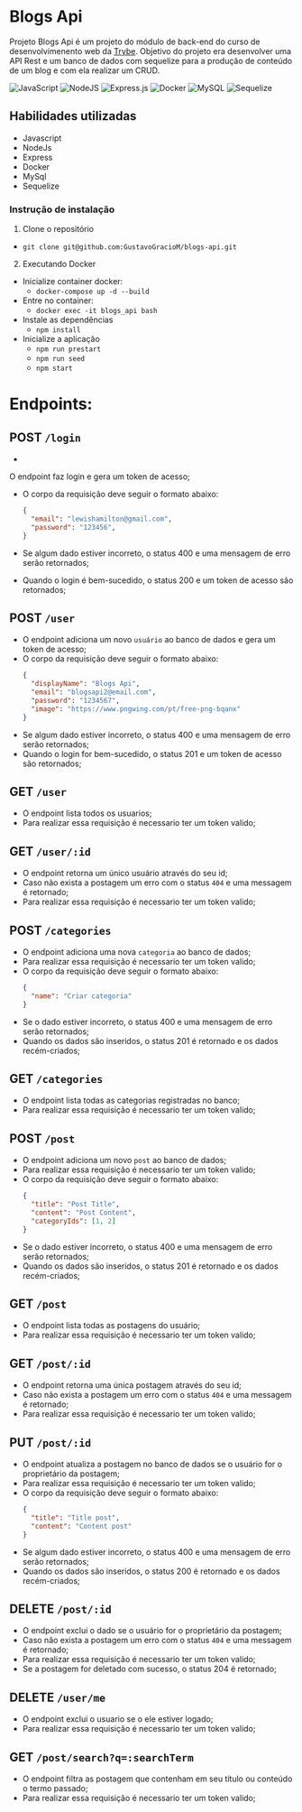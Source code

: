 # Blogs Api

Projeto Blogs Api é um projeto do módulo de back-end do curso de desenvolvimenento web da <a href="https://www.betrybe.com/">Trybe</a>. Objetivo do projeto era desenvolver uma API Rest e um banco de dados com sequelize para a produção de conteúdo de um blog e com ela realizar um CRUD.



![JavaScript](https://img.shields.io/badge/javascript-%23323330.svg?style=for-the-badge&logo=javascript&logoColor=%23F7DF1E)
![NodeJS](https://img.shields.io/badge/node.js-6DA55F?style=for-the-badge&logo=node.js&logoColor=white)
![Express.js](https://img.shields.io/badge/express.js-%23404d59.svg?style=for-the-badge&logo=express&logoColor=%2361DAFB)
![Docker](https://img.shields.io/badge/docker-%230db7ed.svg?style=for-the-badge&logo=docker&logoColor=white)
![MySQL](https://img.shields.io/badge/mysql-%2300f.svg?style=for-the-badge&logo=mysql&logoColor=white)
![Sequelize](https://img.shields.io/badge/Sequelize-52B0E7?style=for-the-badge&logo=Sequelize&logoColor=white)

## Habilidades utilizadas

* Javascript
* NodeJs
* Express
* Docker
* MySql
* Sequelize 


### Instrução de instalação

1. Clone o repositório
* `git clone git@github.com:GustavoGracioM/blogs-api.git`

2. Executando  Docker

* Inicialize container docker:
    * `docker-compose up -d --build`
* Entre no container:
    * `docker exec -it blogs_api bash`
* Instale as dependências
    * `npm install`
* Inicialize a aplicação
    * `npm run prestart`
    * `npm run seed`
    * `npm start`
    
# Endpoints:

## POST `/login`
- 
O endpoint faz login e gera um token de acesso;
- O corpo da requisição deve seguir o formato abaixo:
  ```json
  {
    "email": "lewishamilton@gmail.com",
    "password": "123456",
  }
  ```
- Se algum dado estiver incorreto, o status 400 e uma mensagem de erro serão retornados;

- Quando o login é bem-sucedido, o status 200 e um token de acesso são retornados;

## POST `/user`
- O endpoint adiciona um novo `usuário` ao banco de dados e gera um token de acesso;
- O corpo da requisição deve seguir o formato abaixo:
  ```json
  {
    "displayName": "Blogs Api",
    "email": "blogsapi2@email.com",
    "password": "1234567",
    "image": "https://www.pngwing.com/pt/free-png-bqanx"
  }
  ```
- Se algum dado estiver incorreto, o status 400 e uma mensagem de erro serão retornados;
- Quando o login for bem-sucedido, o status 201 e um token de acesso são retornados;

## GET `/user`
- O endpoint lista todos os usuarios;
- Para realizar essa requisição é necessario ter um token valido;

## GET `/user/:id`
- O endpoint retorna um único usuário através do seu id;
- Caso não exista a postagem um erro com o status `404` e uma messagem é retornado;
- Para realizar essa requisição é necessario ter um token valido;

## POST `/categories`
- O endpoint adiciona uma nova `categoria` ao banco de dados;
- Para realizar essa requisição é necessario ter um token valido;
- O corpo da requisição deve seguir o formato abaixo:
  ```json
  {
    "name": "Criar categoria"
  }
  ```
- Se o dado estiver incorreto, o status 400 e uma mensagem de erro serão retornados;
- Quando os dados são inseridos, o status 201 é retornado e os dados recém-criados;

## GET `/categories`
- O endpoint lista todas as categorias registradas no banco;
- Para realizar essa requisição é necessario ter um token valido;

## POST `/post`
- O endpoint adiciona um novo `post` ao banco de dados;
- Para realizar essa requisição é necessario ter um token valido;
- O corpo da requisição deve seguir o formato abaixo:
  ```json
  {
    "title": "Post Title",
    "content": "Post Content",
    "categoryIds": [1, 2]
  }
  ```
- Se o dado estiver incorreto, o status 400 e uma mensagem de erro serão retornados;
- Quando os dados são inseridos, o status 201 é retornado e os dados recém-criados;
    
## GET `/post`
- O endpoint lista todas as postagens do usuário;
- Para realizar essa requisição é necessario ter um token valido;

## GET `/post/:id`
- O endpoint retorna uma única postagem através do seu id;
- Caso não exista a postagem um erro com o status `404` e uma messagem é retornado;
- Para realizar essa requisição é necessario ter um token valido;
    
## PUT `/post/:id`
- O endpoint atualiza a postagem no banco de dados se o usuário for o proprietário da postagem;
- Para realizar essa requisição é necessario ter um token valido;
- O corpo da requisição deve seguir o formato abaixo:
  ```json
  {
    "title": "Title post",
    "content": "Content post"
  }
  ```
- Se algum dado estiver incorreto, o status 400 e uma mensagem de erro serão retornados;
- Quando os dados são inseridos, o status 200 é retornado e os dados recém-criados;

## DELETE `/post/:id`
- O endpoint exclui o dado se o usuário for o proprietário da postagem;
- Caso não exista a postagem um erro com o status `404` e uma messagem é retornado;
- Para realizar essa requisição é necessario ter um token valido;
- Se a postagem for deletado com sucesso, o status 204 é retornado;

## DELETE `/user/me`
- O endpoint exclui o usuario se o ele estiver logado;
- Para realizar essa requisição é necessario ter um token valido;

## GET `/post/search?q=:searchTerm`
- O endpoint filtra as postagem que contenham em seu título ou conteúdo o termo passado;
- Para realizar essa requisição é necessario ter um token valido;
